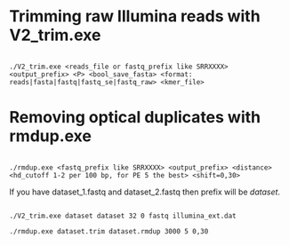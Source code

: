 # Trimming raw Illumina reads with V2_trim.exe



```shell script

./V2_trim.exe <reads_file or fastq_prefix like SRRXXXX> <output_prefix> <P> <bool_save_fasta> <format: reads|fasta|fastq|fastq_se|fastq_raw> <kmer_file>

```

# Removing optical duplicates with rmdup.exe



```shell script

./rmdup.exe <fastq_prefix like SRRXXXX> <output_prefix> <distance> <hd_cutoff 1-2 per 100 bp, for PE 5 the best> <shift=0,30>

```

If you have dataset_1.fastq and dataset_2.fastq then prefix will be <em>dataset</em>.

```shell script

./V2_trim.exe dataset dataset 32 0 fastq illumina_ext.dat

./rmdup.exe dataset.trim dataset.rmdup 3000 5 0,30

```
